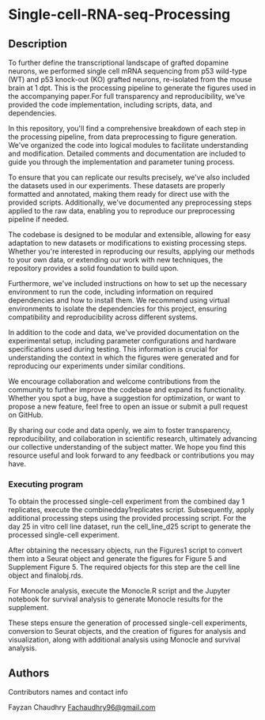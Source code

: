 # Single-cell-RNA-seq-Processing

## Description

To further define the transcriptional landscape of grafted dopamine neurons, we performed single cell mRNA sequencing from p53 wild-type (WT) and p53 knock-out (KO) grafted neurons, re-isolated from the mouse brain at 1 dpt. This is the processing pipeline to generate the figures used in the accompanying paper.For full transparency and reproducibility, we've provided the code implementation, including scripts, data, and dependencies.

In this repository, you'll find a comprehensive breakdown of each step in the processing pipeline, from data preprocessing to figure generation. We've organized the code into logical modules to facilitate understanding and modification. Detailed comments and documentation are included to guide you through the implementation and parameter tuning process.

To ensure that you can replicate our results precisely, we've also included the datasets used in our experiments. These datasets are properly formatted and annotated, making them ready for direct use with the provided scripts. Additionally, we've documented any preprocessing steps applied to the raw data, enabling you to reproduce our preprocessing pipeline if needed.

The codebase is designed to be modular and extensible, allowing for easy adaptation to new datasets or modifications to existing processing steps. Whether you're interested in reproducing our results, applying our methods to your own data, or extending our work with new techniques, the repository provides a solid foundation to build upon.

Furthermore, we've included instructions on how to set up the necessary environment to run the code, including information on required dependencies and how to install them. We recommend using virtual environments to isolate the dependencies for this project, ensuring compatibility and reproducibility across different systems.

In addition to the code and data, we've provided documentation on the experimental setup, including parameter configurations and hardware specifications used during testing. This information is crucial for understanding the context in which the figures were generated and for reproducing our experiments under similar conditions.

We encourage collaboration and welcome contributions from the community to further improve the codebase and expand its functionality. Whether you spot a bug, have a suggestion for optimization, or want to propose a new feature, feel free to open an issue or submit a pull request on GitHub.

By sharing our code and data openly, we aim to foster transparency, reproducibility, and collaboration in scientific research, ultimately advancing our collective understanding of the subject matter. We hope you find this resource useful and look forward to any feedback or contributions you may have.

### Executing program

To obtain the processed single-cell experiment from the combined day 1 replicates, execute the combinedday1replicates script. Subsequently, apply additional processing steps using the provided processing script. For the day 25 in vitro cell line dataset, run the cell_line_d25 script to generate the processed single-cell experiment.

After obtaining the necessary objects, run the Figures1 script to convert them into a Seurat object and generate the figures for Figure 5 and Supplement Figure 5. The required objects for this step are the cell line object and finalobj.rds.

For Monocle analysis, execute the Monocle.R script and the Jupyter notebook for survival analysis to generate Monocle results for the supplement.

These steps ensure the generation of processed single-cell experiments, conversion to Seurat objects, and the creation of figures for analysis and visualization, along with additional analysis using Monocle and survival analysis.

## Authors

Contributors names and contact info

Fayzan Chaudhry Fachaudhry96@gmail.com
